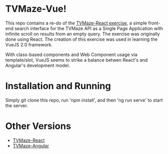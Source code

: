# TVMaze-Vue!

This repo contains a re-do of the [TVMaze-React exercise](https://github.com/CKKOK/tvmaze-react), a simple front-end search interface for the TVMaze API as a Single Page Application with infinite scroll on results from an empty query. The exercise was originally done using React. The creation of this exercise was used in learning the VueJS 2.0 framework.

With class-based components and Web Component usage via template/slot, VueJS seems to strike a balance betwen React's and Angular's development model.

# Installation and Running

Simply git clone this repo, run 'npm install', and then 'ng run serve' to start the server.

# Other Versions
- [TVMaze-React](https://github.com/CKKOK/tvmaze-react)
- [TVMaze-Angular](https://github.com/CKKOK/tvmaze-angular)
